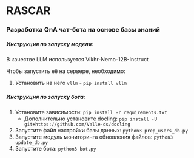 # RASCAR
### Разработка QnA чат-бота на основе базы знаний

##### Инструкция по запуску модели:
В качестве LLM используется Vikhr-Nemo-12B-Instruct

Чтобы запустить её на сервере, необходимо:
1. Установить на него `vllm` - `pip install vllm`

##### Инструкция по запуску бота:

1. Установите зависимости: `pip install -r requirements.txt`
    - Дополнительно установите docling: `pip install -U git+https://github.com/Valle-ds/docling`
2. Запустите файл настройки базы данных: `python3 prep_users_db.py`
3. Запустите модуль мониторинга обновления файлов: `python3 update_db.py`
4. Запустите бота: `python3 bot.py`
